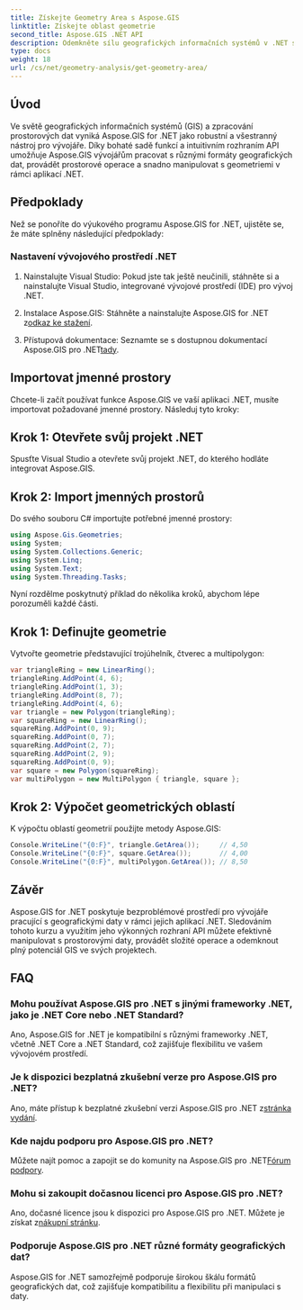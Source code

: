 ```yaml
---
title: Získejte Geometry Area s Aspose.GIS
linktitle: Získejte oblast geometrie
second_title: Aspose.GIS .NET API
description: Odemkněte sílu geografických informačních systémů v .NET s Aspose.GIS. Provádějte prostorové operace bez námahy.
type: docs
weight: 18
url: /cs/net/geometry-analysis/get-geometry-area/
---
```

## Úvod
Ve světě geografických informačních systémů (GIS) a zpracování prostorových dat vyniká Aspose.GIS for .NET jako robustní a všestranný nástroj pro vývojáře. Díky bohaté sadě funkcí a intuitivním rozhraním API umožňuje Aspose.GIS vývojářům pracovat s různými formáty geografických dat, provádět prostorové operace a snadno manipulovat s geometriemi v rámci aplikací .NET.
## Předpoklady
Než se ponoříte do výukového programu Aspose.GIS for .NET, ujistěte se, že máte splněny následující předpoklady:
### Nastavení vývojového prostředí .NET
1. Nainstalujte Visual Studio: Pokud jste tak ještě neučinili, stáhněte si a nainstalujte Visual Studio, integrované vývojové prostředí (IDE) pro vývoj .NET.
   
2.  Instalace Aspose.GIS: Stáhněte a nainstalujte Aspose.GIS for .NET z[odkaz ke stažení](https://releases.aspose.com/gis/net/).
3. Přístupová dokumentace: Seznamte se s dostupnou dokumentací Aspose.GIS pro .NET[tady](https://reference.aspose.com/gis/net/).

## Importovat jmenné prostory
Chcete-li začít používat funkce Aspose.GIS ve vaší aplikaci .NET, musíte importovat požadované jmenné prostory. Následuj tyto kroky:
## Krok 1: Otevřete svůj projekt .NET
Spusťte Visual Studio a otevřete svůj projekt .NET, do kterého hodláte integrovat Aspose.GIS.
## Krok 2: Import jmenných prostorů
Do svého souboru C# importujte potřebné jmenné prostory:
```csharp
using Aspose.Gis.Geometries;
using System;
using System.Collections.Generic;
using System.Linq;
using System.Text;
using System.Threading.Tasks;
```

Nyní rozdělme poskytnutý příklad do několika kroků, abychom lépe porozuměli každé části.
## Krok 1: Definujte geometrie
Vytvořte geometrie představující trojúhelník, čtverec a multipolygon:
```csharp
var triangleRing = new LinearRing();
triangleRing.AddPoint(4, 6);
triangleRing.AddPoint(1, 3);
triangleRing.AddPoint(8, 7);
triangleRing.AddPoint(4, 6);
var triangle = new Polygon(triangleRing);
var squareRing = new LinearRing();
squareRing.AddPoint(0, 9);
squareRing.AddPoint(0, 7);
squareRing.AddPoint(2, 7);
squareRing.AddPoint(2, 9);
squareRing.AddPoint(0, 9);
var square = new Polygon(squareRing);
var multiPolygon = new MultiPolygon { triangle, square };
```
## Krok 2: Výpočet geometrických oblastí
K výpočtu oblastí geometrií použijte metody Aspose.GIS:
```csharp
Console.WriteLine("{0:F}", triangle.GetArea());     // 4,50
Console.WriteLine("{0:F}", square.GetArea());       // 4,00
Console.WriteLine("{0:F}", multiPolygon.GetArea()); // 8,50
```

## Závěr
Aspose.GIS for .NET poskytuje bezproblémové prostředí pro vývojáře pracující s geografickými daty v rámci jejich aplikací .NET. Sledováním tohoto kurzu a využitím jeho výkonných rozhraní API můžete efektivně manipulovat s prostorovými daty, provádět složité operace a odemknout plný potenciál GIS ve svých projektech.
## FAQ
### Mohu používat Aspose.GIS pro .NET s jinými frameworky .NET, jako je .NET Core nebo .NET Standard?
Ano, Aspose.GIS for .NET je kompatibilní s různými frameworky .NET, včetně .NET Core a .NET Standard, což zajišťuje flexibilitu ve vašem vývojovém prostředí.
### Je k dispozici bezplatná zkušební verze pro Aspose.GIS pro .NET?
 Ano, máte přístup k bezplatné zkušební verzi Aspose.GIS pro .NET z[stránka vydání](https://releases.aspose.com/).
### Kde najdu podporu pro Aspose.GIS pro .NET?
 Můžete najít pomoc a zapojit se do komunity na Aspose.GIS pro .NET[Fórum podpory](https://forum.aspose.com/c/gis/33).
### Mohu si zakoupit dočasnou licenci pro Aspose.GIS pro .NET?
 Ano, dočasné licence jsou k dispozici pro Aspose.GIS pro .NET. Můžete je získat z[nákupní stránku](https://purchase.aspose.com/temporary-license/).
### Podporuje Aspose.GIS pro .NET různé formáty geografických dat?
Aspose.GIS for .NET samozřejmě podporuje širokou škálu formátů geografických dat, což zajišťuje kompatibilitu a flexibilitu při manipulaci s daty.